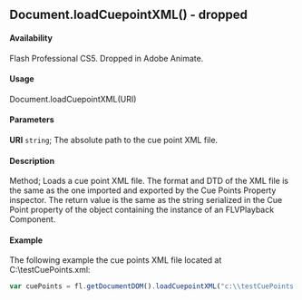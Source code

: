 ## Document.loadCuepointXML() - dropped

#### Availability

Flash Professional CS5. Dropped in Adobe Animate.

#### Usage

Document.loadCuepointXML(URI)

#### Parameters

**URI** `string`; The absolute path to the cue point XML file.

#### Description

Method; Loads a cue point XML file. The format and DTD of the XML file is the same as the one imported and exported by the Cue Points Property inspector. The return value is the same as the string serialized in the Cue Point property of the object containing the instance of an FLVPlayback Component.

#### Example

The following example the cue points XML file located at C:\\testCuePoints.xml:

```javascript
var cuePoints = fl.getDocumentDOM().loadCuepointXML("c:\\testCuePoints.xml");
```
